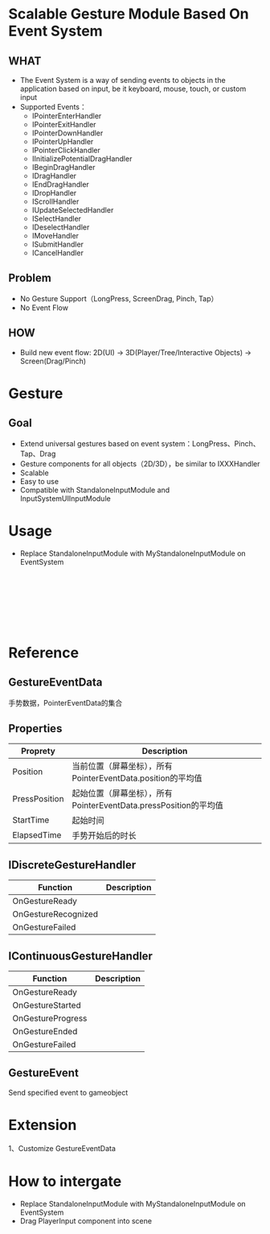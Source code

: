 # Scalable Gesture Module Based On Event System

## WHAT
* The Event System is a way of sending events to objects in the application based on input, be it keyboard, mouse, touch, or custom input
* Supported Events：
    * IPointerEnterHandler
    * IPointerExitHandler
    * IPointerDownHandler
    * IPointerUpHandler
    * IPointerClickHandler
    * IInitializePotentialDragHandler
    * IBeginDragHandler
    * IDragHandler
    * IEndDragHandler
    * IDropHandler
    * IScrollHandler
    * IUpdateSelectedHandler
    * ISelectHandler
    * IDeselectHandler
    * IMoveHandler
    * ISubmitHandler
    * ICancelHandler

## Problem
* No Gesture Support（LongPress, ScreenDrag, Pinch, Tap）
* No Event Flow

## HOW
* Build new event flow: 2D(UI) -> 3D(Player/Tree/Interactive Objects) -> Screen(Drag/Pinch)


# Gesture
## Goal
* Extend universal gestures based on event system：LongPress、Pinch、Tap、Drag
* Gesture components for all objects（2D/3D），be similar to IXXXHandler
* Scalable
* Easy to use
* Compatible with StandaloneInputModule and InputSystemUIInputModule

# Usage
* Replace StandaloneInputModule with MyStandaloneInputModule on EventSystem
</br>
</br>
</br>
</br>
</br>
</br>

# Reference
## GestureEventData
手势数据，PointerEventData的集合
## Properties
Proprety | Description
--|--
Position|当前位置（屏幕坐标），所有PointerEventData.position的平均值
PressPosition|起始位置（屏幕坐标），所有PointerEventData.pressPosition的平均值
StartTime|起始时间
ElapsedTime|手势开始后的时长

## IDiscreteGestureHandler
Function | Description
--|--
OnGestureReady|
OnGestureRecognized|
OnGestureFailed|

## IContinuousGestureHandler
Function | Description
--|--
OnGestureReady|
OnGestureStarted|
OnGestureProgress|
OnGestureEnded|
OnGestureFailed|


## GestureEvent
Send specified event to gameobject




# Extension
1、Customize GestureEventData

# How to intergate
* Replace StandaloneInputModule with MyStandaloneInputModule on EventSystem
* Drag PlayerInput component into scene
